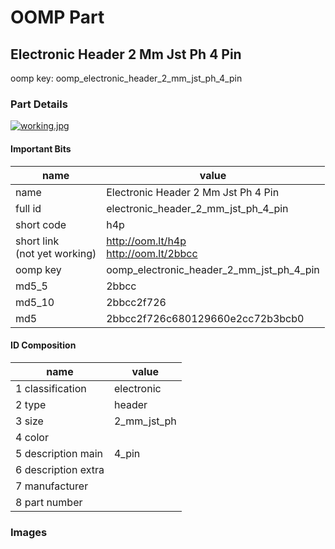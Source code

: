 # OOMP Part  
## Electronic Header 2 Mm Jst Ph 4 Pin  
  
oomp key: oomp_electronic_header_2_mm_jst_ph_4_pin  
  
### Part Details  
  
[![working.jpg](working_600.jpg)](working.jpg)  
  
#### Important Bits  
| name | value | 
| --- | --- | 
| name | Electronic Header 2 Mm Jst Ph 4 Pin | 
| full id | electronic_header_2_mm_jst_ph_4_pin | 
| short code | h4p | 
| short link<br>(not yet working) | http://oom.lt/h4p<br>http://oom.lt/2bbcc | 
| oomp key | oomp_electronic_header_2_mm_jst_ph_4_pin | 
| md5_5 | 2bbcc | 
| md5_10 | 2bbcc2f726 | 
| md5 | 2bbcc2f726c680129660e2cc72b3bcb0 | 
#### ID Composition  
| name | value | 
| --- | --- | 
| 1 classification | electronic | 
| 2 type | header | 
| 3 size | 2_mm_jst_ph | 
| 4 color |  | 
| 5 description main | 4_pin | 
| 6 description extra |  | 
| 7 manufacturer |  | 
| 8 part number |  | 
### Images  
